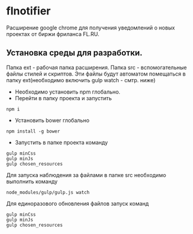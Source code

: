 # flnotifier

Расширение google chrome для получения уведомлений о новых проектах от биржи фриланса FL.RU.

## Установка среды для разработки.
Папка ext - рабочая папка расширения.
Папка src - вспомогательные файлы стилей и скриптов. Эти файлы будут автоматом помещаться в папку ext(необходимо включить gulp watch - смтр. ниже)

+ Необходимо установить npm глобально.
+ Перейти в папку проекта и запустить 
 ```
 npm i
 ```
+ Установить bower глобально
 ```
 npm install -g bower
 ```

+ Запустить в папке проекта команду
```
gulp minCss
gulp minJs
gulp chosen_resources
```

Для запуска наблюдения за файлами в папке src необходимо выполнить команду
```
node_modules/gulp/gulp.js watch
```
Для единоразового обновления файлов запуск команд

```
gulp minCss
gulp minJs
gulp chosen_resources
```
